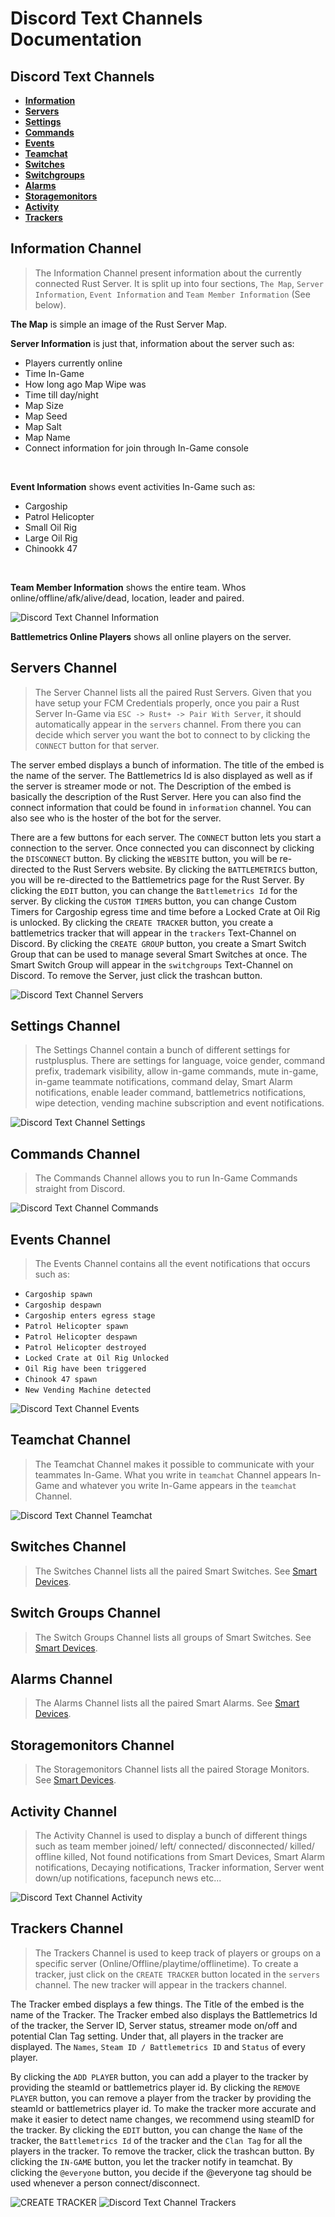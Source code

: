 # Discord Text Channels Documentation

## Discord Text Channels

* [**Information**](discord_text_channels.md#information-channel)
* [**Servers**](discord_text_channels.md#servers-channel)
* [**Settings**](discord_text_channels.md#settings-channel)
* [**Commands**](discord_text_channels.md#commands-channel)
* [**Events**](discord_text_channels.md#events-channel)
* [**Teamchat**](discord_text_channels.md#teamchat-channel)
* [**Switches**](discord_text_channels.md#switches-channel)
* [**Switchgroups**](discord_text_channels.md#switch-groups-channel)
* [**Alarms**](discord_text_channels.md#alarms-channel)
* [**Storagemonitors**](discord_text_channels.md#storagemonitors-channel)
* [**Activity**](discord_text_channels.md#activity-channel)
* [**Trackers**](discord_text_channels.md#trackers-channel)


## Information Channel

> The Information Channel present information about the currently connected Rust Server. It is split up into four sections, `The Map`, `Server Information`, `Event Information` and `Team Member Information` (See below).

**The Map** is simple an image of the Rust Server Map.
<br>

**Server Information** is just that, information about the server such as:
- Players currently online
- Time In-Game
- How long ago Map Wipe was
- Time till day/night
- Map Size
- Map Seed
- Map Salt
- Map Name
- Connect information for join through In-Game console
<br>

**Event Information** shows event activities In-Game such as:
- Cargoship
- Patrol Helicopter
- Small Oil Rig
- Large Oil Rig
- Chinookk 47
<br>

**Team Member Information** shows the entire team. Whos online/offline/afk/alive/dead, location, leader and paired.

![Discord Text Channel Information](images/channels/information_channel.png)

**Battlemetrics Online Players** shows all online players on the server.


## Servers Channel

> The Server Channel lists all the paired Rust Servers. Given that you have setup your FCM Credentials properly, once you pair a Rust Server In-Game via `ESC -> Rust+ -> Pair With Server`, it should automatically appear in the `servers` channel. From there you can decide which server you want the bot to connect to by clicking the `CONNECT` button for that server.

The server embed displays a bunch of information. The title of the embed is the name of the server. The Battlemetrics Id is also displayed as well as if the server is streamer mode or not. The Description of the embed is basically the description of the Rust Server. Here you can also find the connect information that could be found in `information` channel. You can also see who is the hoster of the bot for the server.
<br>

There are a few buttons for each server. The `CONNECT` button lets you start a connection to the server. Once connected you can disconnect by clicking the `DISCONNECT` button. By clicking the `WEBSITE` button, you will be re-directed to the Rust Servers website. By clicking the `BATTLEMETRICS` button, you will be re-directed to the Battlemetrics page for the Rust Server. By clicking the `EDIT` button, you can change the `Battlemetrics Id` for the server. By clicking the `CUSTOM TIMERS` button, you can change Custom Timers for Cargoship egress time and time before a Locked Crate at Oil Rig is unlocked. By clicking the `CREATE TRACKER` button, you create a battlemetrics tracker that will appear in the `trackers` Text-Channel on Discord. By clicking the `CREATE GROUP` button, you create a Smart Switch Group that can be used to manage several Smart Switches at once. The Smart Switch Group will appear in the `switchgroups` Text-Channel on Discord. To remove the Server, just click the trashcan button.

![Discord Text Channel Servers](images/channels/servers_channel.png)


## Settings Channel

> The Settings Channel contain a bunch of different settings for rustplusplus. There are settings for language, voice gender, command prefix, trademark visibility, allow in-game commands, mute in-game, in-game teammate notifications, command delay, Smart Alarm notifications, enable leader command, battlemetrics notifications, wipe detection, vending machine subscription and event notifications.

![Discord Text Channel Settings](images/channels/settings_channel.png)


## Commands Channel

> The Commands Channel allows you to run In-Game Commands straight from Discord.

![Discord Text Channel Commands](images/channels/commands_channel.png)


## Events Channel

> The Events Channel contains all the event notifications that occurs such as:

- `Cargoship spawn`
- `Cargoship despawn`
- `Cargoship enters egress stage`
- `Patrol Helicopter spawn`
- `Patrol Helicopter despawn`
- `Patrol Helicopter destroyed`
- `Locked Crate at Oil Rig Unlocked`
- `Oil Rig have been triggered`
- `Chinook 47 spawn`
- `New Vending Machine detected`

![Discord Text Channel Events](images/channels/events_channel.png)


## Teamchat Channel

> The Teamchat Channel makes it possible to communicate with your teammates In-Game. What you write in `teamchat` Channel appears In-Game and whatever you write In-Game appears in the `teamchat` Channel.

![Discord Text Channel Teamchat](images/channels/teamchat_channel.png)


## Switches Channel

> The Switches Channel lists all the paired Smart Switches. See [Smart Devices](smart_devices.md#smart-switches).


## Switch Groups Channel

> The Switch Groups Channel lists all groups of Smart Switches. See [Smart Devices](smart_devices.md#smart-switch-groups).


## Alarms Channel

> The Alarms Channel lists all the paired Smart Alarms. See [Smart Devices](smart_devices.md#smart-alarms).


## Storagemonitors Channel

> The Storagemonitors Channel lists all the paired Storage Monitors. See [Smart Devices](smart_devices.md#storage-monitors).

## Activity Channel

> The Activity Channel is used to display a bunch of different things such as team member joined/ left/ connected/ disconnected/ killed/ offline killed, Not found notifications from Smart Devices, Smart Alarm notifications, Decaying notifications, Tracker information, Server went down/up notifications, facepunch news etc...

![Discord Text Channel Activity](images/channels/activity_channel.png)


## Trackers Channel

> The Trackers Channel is used to keep track of players or groups on a specific server (Online/Offline/playtime/offlinetime). To create a tracker, just click on the `CREATE TRACKER` button located in the `servers` channel. The new tracker will appear in the trackers channel.

The Tracker embed displays a few things. The Title of the embed is the name of the Tracker. The Tracker embed also displays the Battlemetrics Id of the tracker, the Server ID, Server status, streamer mode on/off and potential Clan Tag setting. Under that, all players in the tracker are displayed. The `Names`, `Steam ID / Battlemetrics ID` and `Status` of every player.
<br>

By clicking the `ADD PLAYER` button, you can add a player to the tracker by providing the steamId or battlemetrics player id. By clicking the `REMOVE PLAYER` button, you can remove a player from the tracker by providing the steamId or battlemetrics player id. To make the tracker more accurate and make it easier to detect name changes, we recommend using steamID for the tracker. By clicking the `EDIT` button, you can change the `Name` of the tracker, the `Battlemetrics Id` of the tracker and the `Clan Tag` for all the players in the tracker. To remove the tracker, click the trashcan button. By clicking the `IN-GAME` button, you let the tracker notify in teamchat. By clicking the `@everyone` button, you decide if the @everyone tag should be used whenever a person connect/disconnect.

![CREATE TRACKER](images/channels/tracker_create.png)
![Discord Text Channel Trackers](images/channels/trackers_channel.png)